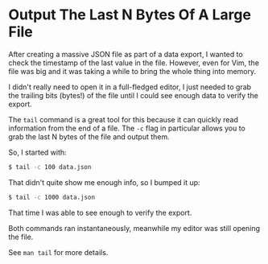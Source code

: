 # Output The Last N Bytes Of A Large File

After creating a massive JSON file as part of a data export, I wanted to check
the timestamp of the last value in the file. However, even for Vim, the file
was big and it was taking a while to bring the whole thing into memory.

I didn't really need to open it in a full-fledged editor, I just needed to grab
the trailing bits (bytes!) of the file until I could see enough data to verify
the export.

The `tail` command is a great tool for this because it can quickly read
information from the end of a file. The `-c` flag in particular allows you to
grab the last N bytes of the file and output them.

So, I started with:

```bash
$ tail -c 100 data.json
```

That didn't quite show me enough info, so I bumped it up:

```bash
$ tail -c 1000 data.json
```

That time I was able to see enough to verify the export.

Both commands ran instantaneously, meanwhile my editor was still opening the
file.

See `man tail` for more details.
